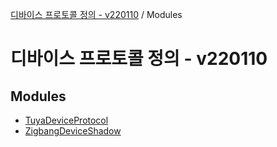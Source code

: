 [디바이스 프로토콜 정의 - v220110](README.md) / Modules

# 디바이스 프로토콜 정의 - v220110

## Modules

- [TuyaDeviceProtocol](modules/TuyaDeviceProtocol.md)
- [ZigbangDeviceShadow](modules/ZigbangDeviceShadow.md)
